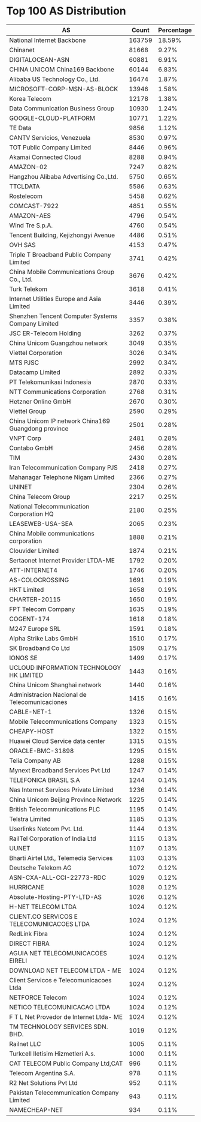 # Top 100 AS Distribution
| AS | Count | Percentage |
|----|----|----|
| National Internet Backbone | 163759 | 18.59% |
| Chinanet | 81668 | 9.27% |
| DIGITALOCEAN-ASN | 60881 | 6.91% |
| CHINA UNICOM China169 Backbone | 60144 | 6.83% |
| Alibaba US Technology Co., Ltd. | 16474 | 1.87% |
| MICROSOFT-CORP-MSN-AS-BLOCK | 13946 | 1.58% |
| Korea Telecom | 12178 | 1.38% |
| Data Communication Business Group | 10930 | 1.24% |
| GOOGLE-CLOUD-PLATFORM | 10771 | 1.22% |
| TE Data | 9856 | 1.12% |
| CANTV Servicios, Venezuela | 8530 | 0.97% |
| TOT Public Company Limited | 8446 | 0.96% |
| Akamai Connected Cloud | 8288 | 0.94% |
| AMAZON-02 | 7247 | 0.82% |
| Hangzhou Alibaba Advertising Co.,Ltd. | 5750 | 0.65% |
| TTCLDATA | 5586 | 0.63% |
| Rostelecom | 5458 | 0.62% |
| COMCAST-7922 | 4851 | 0.55% |
| AMAZON-AES | 4796 | 0.54% |
| Wind Tre S.p.A. | 4760 | 0.54% |
| Tencent Building, Kejizhongyi Avenue | 4486 | 0.51% |
| OVH SAS | 4153 | 0.47% |
| Triple T Broadband Public Company Limited | 3741 | 0.42% |
| China Mobile Communications Group Co., Ltd. | 3676 | 0.42% |
| Turk Telekom | 3618 | 0.41% |
| Internet Utilities Europe and Asia Limited | 3446 | 0.39% |
| Shenzhen Tencent Computer Systems Company Limited | 3357 | 0.38% |
| JSC ER-Telecom Holding | 3262 | 0.37% |
| China Unicom Guangzhou network | 3049 | 0.35% |
| Viettel Corporation | 3026 | 0.34% |
| MTS PJSC | 2992 | 0.34% |
| Datacamp Limited | 2892 | 0.33% |
| PT Telekomunikasi Indonesia | 2870 | 0.33% |
| NTT Communications Corporation | 2768 | 0.31% |
| Hetzner Online GmbH | 2670 | 0.30% |
| Viettel Group | 2590 | 0.29% |
| China Unicom IP network China169 Guangdong province | 2501 | 0.28% |
| VNPT Corp | 2481 | 0.28% |
| Contabo GmbH | 2456 | 0.28% |
| TIM | 2430 | 0.28% |
| Iran Telecommunication Company PJS | 2418 | 0.27% |
| Mahanagar Telephone Nigam Limited | 2366 | 0.27% |
| UNINET | 2304 | 0.26% |
| China Telecom Group | 2217 | 0.25% |
| National Telecommunication Corporation HQ | 2180 | 0.25% |
| LEASEWEB-USA-SEA | 2065 | 0.23% |
| China Mobile communications corporation | 1888 | 0.21% |
| Clouvider Limited | 1874 | 0.21% |
| Sertaonet Internet Provider LTDA-ME | 1792 | 0.20% |
| ATT-INTERNET4 | 1746 | 0.20% |
| AS-COLOCROSSING | 1691 | 0.19% |
| HKT Limited | 1658 | 0.19% |
| CHARTER-20115 | 1650 | 0.19% |
| FPT Telecom Company | 1635 | 0.19% |
| COGENT-174 | 1618 | 0.18% |
| M247 Europe SRL | 1591 | 0.18% |
| Alpha Strike Labs GmbH | 1510 | 0.17% |
| SK Broadband Co Ltd | 1509 | 0.17% |
| IONOS SE | 1499 | 0.17% |
| UCLOUD INFORMATION TECHNOLOGY HK LIMITED | 1443 | 0.16% |
| China Unicom Shanghai network | 1440 | 0.16% |
| Administracion Nacional de Telecomunicaciones | 1415 | 0.16% |
| CABLE-NET-1 | 1326 | 0.15% |
| Mobile Telecommunications Company | 1323 | 0.15% |
| CHEAPY-HOST | 1322 | 0.15% |
| Huawei Cloud Service data center | 1315 | 0.15% |
| ORACLE-BMC-31898 | 1295 | 0.15% |
| Telia Company AB | 1288 | 0.15% |
| Mynext Broadband Services Pvt Ltd | 1247 | 0.14% |
| TELEFONICA BRASIL S.A | 1244 | 0.14% |
| Nas Internet Services Private Limited | 1236 | 0.14% |
| China Unicom Beijing Province Network | 1225 | 0.14% |
| British Telecommunications PLC | 1195 | 0.14% |
| Telstra Limited | 1185 | 0.13% |
| Userlinks Netcom Pvt. Ltd. | 1144 | 0.13% |
| RailTel Corporation of India Ltd | 1115 | 0.13% |
| UUNET | 1107 | 0.13% |
| Bharti Airtel Ltd., Telemedia Services | 1103 | 0.13% |
| Deutsche Telekom AG | 1072 | 0.12% |
| ASN-CXA-ALL-CCI-22773-RDC | 1029 | 0.12% |
| HURRICANE | 1028 | 0.12% |
| Absolute-Hosting-PTY-LTD-AS | 1026 | 0.12% |
| H-NET TELECOM LTDA | 1024 | 0.12% |
| CLIENT.CO SERVICOS E TELECOMUNICACOES LTDA | 1024 | 0.12% |
| RedLink Fibra | 1024 | 0.12% |
| DIRECT FIBRA | 1024 | 0.12% |
| AGUIA NET TELECOMUNICACOES EIRELI | 1024 | 0.12% |
| DOWNLOAD NET TELECOM LTDA - ME | 1024 | 0.12% |
| Client Servicos e Telecomunicacoes Ltda | 1024 | 0.12% |
| NETFORCE Telecom | 1024 | 0.12% |
| NETICO TELECOMUNICACAO LTDA | 1024 | 0.12% |
| F T L Net Provedor de Internet Ltda- ME | 1024 | 0.12% |
| TM TECHNOLOGY SERVICES SDN. BHD. | 1019 | 0.12% |
| Railnet LLC | 1005 | 0.11% |
| Turkcell Iletisim Hizmetleri A.s. | 1000 | 0.11% |
| CAT TELECOM Public Company Ltd,CAT | 996 | 0.11% |
| Telecom Argentina S.A. | 978 | 0.11% |
| R2 Net Solutions Pvt Ltd | 952 | 0.11% |
| Pakistan Telecommunication Company Limited | 943 | 0.11% |
| NAMECHEAP-NET | 934 | 0.11% |

